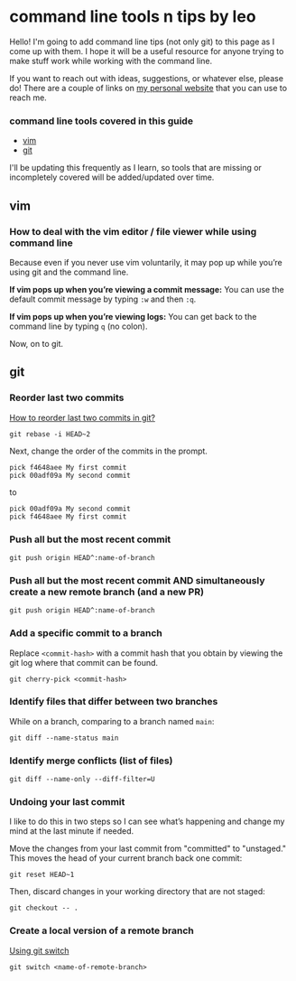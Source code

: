 # command line tools n tips by leo

Hello! I'm going to add command line tips (not only git) to this page as I come up with them. 
I hope it will be a useful resource for anyone trying to make stuff work while working with 
the command line.

If you want to reach out with ideas, suggestions, or whatever else, please do! There are a 
couple of links on [my personal website](https://leoebfolsom.com/) that you can use to reach me.

### command line tools covered in this guide
* [vim](#vim)
* [git](#git)

I'll be updating this frequently as I learn, so tools that are missing or incompletely covered 
will be added/updated over time.

## vim

### How to deal with the vim editor / file viewer while using command line
Because even if you never use vim voluntarily, it may pop up while you’re using git and the command line.

**If vim pops up when you’re viewing a commit message:** You can use the default commit message by typing `:w` and then `:q`.

**If vim pops up when you’re viewing logs:** You can get back to the command line by typing `q` (no colon).

Now, on to git.

## git

### Reorder last two commits
[How to reorder last two commits in git?](https://stackoverflow.com/questions/33388210/how-to-reorder-last-two-commits-in-git)

```
git rebase -i HEAD~2
```

Next, change the order of the commits in the prompt.

```
pick f4648aee My first commit
pick 00adf09a My second commit
```

to

```
pick 00adf09a My second commit
pick f4648aee My first commit
```

### Push all but the most recent commit

```
git push origin HEAD^:name-of-branch
```

### Push all but the most recent commit AND simultaneously create a new remote branch (and a new PR)

```
git push origin HEAD^:name-of-branch
```

### Add a specific commit to a branch

Replace `<commit-hash>` with a commit hash that you obtain by viewing the git log where that commit can be found.

```
git cherry-pick <commit-hash>
```

### Identify files that differ between two branches
While on a branch, comparing to a branch named `main`:

```
git diff --name-status main
```

### Identify merge conflicts (list of files)

```
git diff --name-only --diff-filter=U
```

### Undoing your last commit
I like to do this in two steps so I can see what’s happening and change my mind at the last minute if needed.

Move the changes from your last commit from "committed" to "unstaged." This moves the head of your current branch back one commit:

```
git reset HEAD~1
```

Then, discard changes in your working directory that are not staged:

```
git checkout -- .
```

### Create a local version of a remote branch
[Using git switch](https://stackoverflow.com/a/9537923/5037635)

```
git switch <name-of-remote-branch>
```